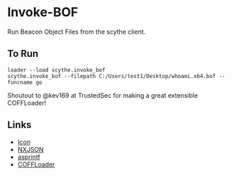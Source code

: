 # Invoke-BOF

Run Beacon Object Files from the scythe client. 

## To Run 

```
loader --load scythe.invoke_bof
scythe.invoke_bof --filepath C:/Users/test1/Desktop/whoami.x64.bof --funcname go
```

Shoutout to @kev169  at TrustedSec for making a great extensible COFFLoader! 

## Links

- [Icon](https://icons8.com")
- [NXJSON](https://github.com/thestr4ng3r/nxjson)
- [asprintf](https://github.com/eiszapfen2000/asprintf)
- [COFFLoader](https://github.com/trustedsec/COFFLoader)


